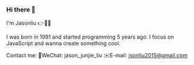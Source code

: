 ### Hi there 👋

I'm Jasonliu 👉🧑‍💻

I was born in 1991 and started programming 5 years ago. I focus on JavaScript and wanna create something cool.

Contact me:
💬WeChat: jason_junjie_liu
✉️E-mail: jsonliu2015@gmail.com
